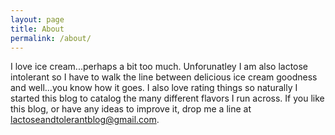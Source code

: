 ```yaml
---
layout: page
title: About
permalink: /about/
---
```


I love ice cream...perhaps a bit too much. Unforunatley I am also lactose intolerant so I have to walk the line between delicious ice cream goodness and well...you know how it goes.
I also love rating things so naturally I started this blog to catalog the many different flavors I run across. If you like this blog, or have any ideas to improve it, drop me a line at lactoseandtolerantblog@gmail.com.
